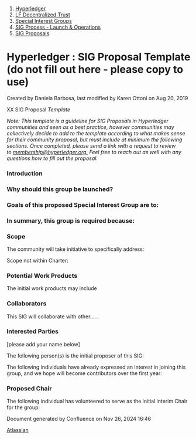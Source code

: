 1. [Hyperledger](index.html)
2. [LF Decentralized Trust](LF-Decentralized-Trust_19595266.html)
3. [Special Interest Groups](Special-Interest-Groups_19595400.html)
4. [SIG Process - Launch &amp; Operations](19595382.html)
5. [SIG Proposals](SIG-Proposals_19595405.html)

# Hyperledger : SIG Proposal Template (do not fill out here - please copy to use)

Created by Daniela Barbosa, last modified by Karen Ottoni on Aug 20, 2019

XX SIG Proposal *Template*

*Note: This template is a guideline for SIG Proposals in Hyperledger communities and seen as a best practice, however communities may collectively decide to add to the template according to what makes sense for their community proposal, but must include at minimum the following sections. Once completed, please send a link with a request to review to [membership@hyperledger.org.](mailto:membership@hyperledger.org.) Feel free to reach out as well with any questions how to fill out the proposal.*

### Introduction

### Why should this group be launched?

### **Goals of this proposed Special Interest Group are to:**

### **In summary, this group is required because:**

### Scope

The community will take initiative to specifically address:

Scope not within Charter:

### Potential Work Products

The initial work products may include 

### Collaborators

This SIG will collaborate with other......

### Interested Parties

\[please add your name below]

The following person(s) is the initial proposer of this SIG:

The following individuals have already expressed an interest in joining this group, and we hope will become contributors over the first year:

### Proposed Chair

The following individual has volunteered to serve as the initial interim Chair for the group: 

Document generated by Confluence on Nov 26, 2024 16:46

[Atlassian](http://www.atlassian.com/)
